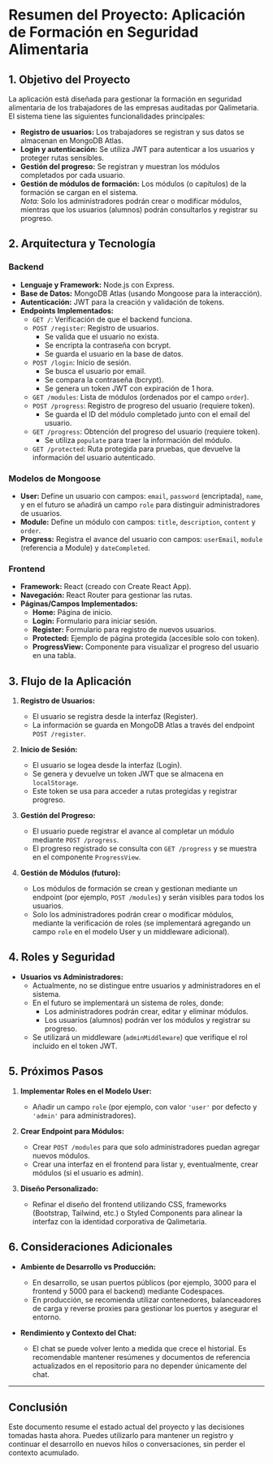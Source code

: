 # Resumen del Proyecto: Aplicación de Formación en Seguridad Alimentaria

## 1. Objetivo del Proyecto

La aplicación está diseñada para gestionar la formación en seguridad alimentaria de los trabajadores de las empresas auditadas por Qalimetaria. El sistema tiene las siguientes funcionalidades principales:

- **Registro de usuarios:** Los trabajadores se registran y sus datos se almacenan en MongoDB Atlas.
- **Login y autenticación:** Se utiliza JWT para autenticar a los usuarios y proteger rutas sensibles.
- **Gestión del progreso:** Se registran y muestran los módulos completados por cada usuario.
- **Gestión de módulos de formación:** Los módulos (o capítulos) de la formación se cargan en el sistema.  
  *Nota:* Solo los administradores podrán crear o modificar módulos, mientras que los usuarios (alumnos) podrán consultarlos y registrar su progreso.

## 2. Arquitectura y Tecnología

### Backend
- **Lenguaje y Framework:** Node.js con Express.
- **Base de Datos:** MongoDB Atlas (usando Mongoose para la interacción).
- **Autenticación:** JWT para la creación y validación de tokens.
- **Endpoints Implementados:**
  - `GET /`: Verificación de que el backend funciona.
  - `POST /register`: Registro de usuarios.  
    - Se valida que el usuario no exista.
    - Se encripta la contraseña con bcrypt.
    - Se guarda el usuario en la base de datos.
  - `POST /login`: Inicio de sesión.
    - Se busca el usuario por email.
    - Se compara la contraseña (bcrypt).
    - Se genera un token JWT con expiración de 1 hora.
  - `GET /modules`: Lista de módulos (ordenados por el campo `order`).
  - `POST /progress`: Registro de progreso del usuario (requiere token).
    - Se guarda el ID del módulo completado junto con el email del usuario.
  - `GET /progress`: Obtención del progreso del usuario (requiere token).
    - Se utiliza `populate` para traer la información del módulo.
  - `GET /protected`: Ruta protegida para pruebas, que devuelve la información del usuario autenticado.

### Modelos de Mongoose
- **User:** Define un usuario con campos: `email`, `password` (encriptada), `name`, y en el futuro se añadirá un campo `role` para distinguir administradores de usuarios.
- **Module:** Define un módulo con campos: `title`, `description`, `content` y `order`.
- **Progress:** Registra el avance del usuario con campos: `userEmail`, `module` (referencia a Module) y `dateCompleted`.

### Frontend
- **Framework:** React (creado con Create React App).
- **Navegación:** React Router para gestionar las rutas.
- **Páginas/Campos Implementados:**
  - **Home:** Página de inicio.
  - **Login:** Formulario para iniciar sesión.
  - **Register:** Formulario para registro de nuevos usuarios.
  - **Protected:** Ejemplo de página protegida (accesible solo con token).
  - **ProgressView:** Componente para visualizar el progreso del usuario en una tabla.

## 3. Flujo de la Aplicación

1. **Registro de Usuarios:**
   - El usuario se registra desde la interfaz (Register).
   - La información se guarda en MongoDB Atlas a través del endpoint `POST /register`.

2. **Inicio de Sesión:**
   - El usuario se logea desde la interfaz (Login).
   - Se genera y devuelve un token JWT que se almacena en `localStorage`.
   - Este token se usa para acceder a rutas protegidas y registrar progreso.

3. **Gestión del Progreso:**
   - El usuario puede registrar el avance al completar un módulo mediante `POST /progress`.
   - El progreso registrado se consulta con `GET /progress` y se muestra en el componente `ProgressView`.

4. **Gestión de Módulos (futuro):**
   - Los módulos de formación se crean y gestionan mediante un endpoint (por ejemplo, `POST /modules`) y serán visibles para todos los usuarios.
   - Solo los administradores podrán crear o modificar módulos, mediante la verificación de roles (se implementará agregando un campo `role` en el modelo User y un middleware adicional).

## 4. Roles y Seguridad

- **Usuarios vs Administradores:**
  - Actualmente, no se distingue entre usuarios y administradores en el sistema.
  - En el futuro se implementará un sistema de roles, donde:
    - Los administradores podrán crear, editar y eliminar módulos.
    - Los usuarios (alumnos) podrán ver los módulos y registrar su progreso.
  - Se utilizará un middleware (`adminMiddleware`) que verifique el rol incluido en el token JWT.

## 5. Próximos Pasos

1. **Implementar Roles en el Modelo User:**
   - Añadir un campo `role` (por ejemplo, con valor `'user'` por defecto y `'admin'` para administradores).

2. **Crear Endpoint para Módulos:**
   - Crear `POST /modules` para que solo administradores puedan agregar nuevos módulos.
   - Crear una interfaz en el frontend para listar y, eventualmente, crear módulos (si el usuario es admin).

3. **Diseño Personalizado:**
   - Refinar el diseño del frontend utilizando CSS, frameworks (Bootstrap, Tailwind, etc.) o Styled Components para alinear la interfaz con la identidad corporativa de Qalimetaria.

## 6. Consideraciones Adicionales

- **Ambiente de Desarrollo vs Producción:**
  - En desarrollo, se usan puertos públicos (por ejemplo, 3000 para el frontend y 5000 para el backend) mediante Codespaces.
  - En producción, se recomienda utilizar contenedores, balanceadores de carga y reverse proxies para gestionar los puertos y asegurar el entorno.

- **Rendimiento y Contexto del Chat:**
  - El chat se puede volver lento a medida que crece el historial. Es recomendable mantener resúmenes y documentos de referencia actualizados en el repositorio para no depender únicamente del chat.

---

## Conclusión

Este documento resume el estado actual del proyecto y las decisiones tomadas hasta ahora. Puedes utilizarlo para mantener un registro y continuar el desarrollo en nuevos hilos o conversaciones, sin perder el contexto acumulado.




